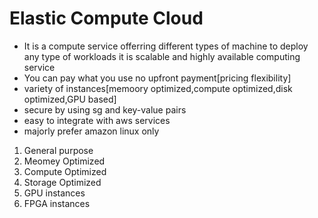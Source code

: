 # Elastic Compute Cloud
- It is a compute service offerring different types of machine to deploy any type of workloads it is scalable and highly available computing service 
- You can pay what you use no upfront payment[pricing flexibility]
- variety of instances[memoory optimized,compute optimized,disk optimized,GPU based]
- secure by using sg and key-value pairs
- easy to integrate with aws services
- majorly prefer amazon linux only

 1. General purpose
 2. Meomey Optimized
 3. Compute Optimized
 4. Storage Optimized
 6. GPU instances
 7. FPGA instances

 
